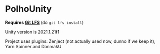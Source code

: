 # PolhoUnity
**Requires [Git LFS](https://git-lfs.github.com/)** (do `git lfs install`)

Unity version is 2021.1.21f1

Project uses plugins: Zenject (not actually used now, dunno if we keep it), Yarn Spinner and DanmakU
